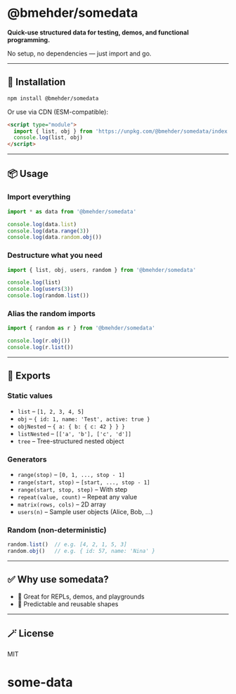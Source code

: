 # @bmehder/somedata

**Quick-use structured data for testing, demos, and functional programming.**

No setup, no dependencies — just import and go.

---

## 🚀 Installation

```bash
npm install @bmehder/somedata
```

Or use via CDN (ESM-compatible):

```html
<script type="module">
  import { list, obj } from 'https://unpkg.com/@bmehder/somedata/index.js'
  console.log(list, obj)
</script>
```

---

## 📦 Usage

### Import everything

```js
import * as data from '@bmehder/somedata'

console.log(data.list)
console.log(data.range(3))
console.log(data.random.obj())
```

### Destructure what you need

```js
import { list, obj, users, random } from '@bmehder/somedata'

console.log(list)
console.log(users(3))
console.log(random.list())
```

### Alias the random imports

```js
import { random as r } from '@bmehder/somedata'

console.log(r.obj())
console.log(r.list())
```

---

## 🔢 Exports

### Static values

- `list` – `[1, 2, 3, 4, 5]`
- `obj` – `{ id: 1, name: 'Test', active: true }`
- `objNested` – `{ a: { b: { c: 42 } } }`
- `listNested` – `[['a', 'b'], ['c', 'd']]`
- `tree` – Tree-structured nested object

### Generators

- `range(stop)` – `[0, 1, ..., stop - 1]`
- `range(start, stop)` – `[start, ..., stop - 1]`
- `range(start, stop, step)` – With step
- `repeat(value, count)` – Repeat any value
- `matrix(rows, cols)` – 2D array
- `users(n)` – Sample user objects (Alice, Bob, ...)

### Random (non-deterministic)

```js
random.list()  // e.g. [4, 2, 1, 5, 3]
random.obj()   // e.g. { id: 57, name: 'Nina' }
```

---

## ✅ Why use somedata?

- 🧪 Great for REPLs, demos, and playgrounds
- 🎯 Predictable and reusable shapes

---

## 🪄 License

MIT
# some-data

